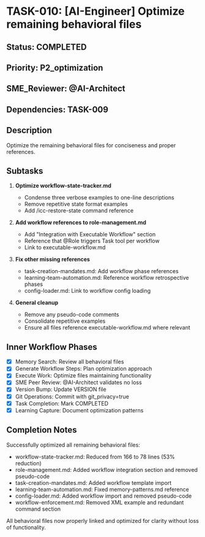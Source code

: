 # TASK-010: [AI-Engineer] Optimize remaining behavioral files

## Status: COMPLETED
## Priority: P2_optimization
## SME_Reviewer: @AI-Architect
## Dependencies: TASK-009

## Description
Optimize the remaining behavioral files for conciseness and proper references.

## Subtasks
1. **Optimize workflow-state-tracker.md**
   - Condense three verbose examples to one-line descriptions
   - Remove repetitive state format examples
   - Add /icc-restore-state command reference

2. **Add workflow references to role-management.md**
   - Add "Integration with Executable Workflow" section
   - Reference that @Role triggers Task tool per workflow
   - Link to executable-workflow.md

3. **Fix other missing references**
   - task-creation-mandates.md: Add workflow phase references
   - learning-team-automation.md: Reference workflow retrospective phases
   - config-loader.md: Link to workflow config loading

4. **General cleanup**
   - Remove any pseudo-code comments
   - Consolidate repetitive examples
   - Ensure all files reference executable-workflow.md where relevant

## Inner Workflow Phases
- [x] Memory Search: Review all behavioral files
- [x] Generate Workflow Steps: Plan optimization approach
- [x] Execute Work: Optimize files maintaining functionality
- [x] SME Peer Review: @AI-Architect validates no loss
- [x] Version Bump: Update VERSION file
- [x] Git Operations: Commit with git_privacy=true
- [x] Task Completion: Mark COMPLETED
- [x] Learning Capture: Document optimization patterns

## Completion Notes
Successfully optimized all remaining behavioral files:
- workflow-state-tracker.md: Reduced from 166 to 78 lines (53% reduction)
- role-management.md: Added workflow integration section and removed pseudo-code
- task-creation-mandates.md: Added workflow template import
- learning-team-automation.md: Fixed memory-patterns.md reference
- config-loader.md: Added workflow import and removed pseudo-code
- workflow-enforcement.md: Removed XML example and redundant command section

All behavioral files now properly linked and optimized for clarity without loss of functionality.